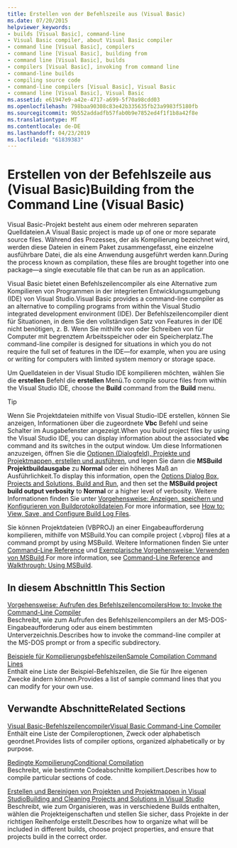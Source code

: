 ```yaml
---
title: Erstellen von der Befehlszeile aus (Visual Basic)
ms.date: 07/20/2015
helpviewer_keywords:
- builds [Visual Basic], command-line
- Visual Basic compiler, about Visual Basic compiler
- command line [Visual Basic], compilers
- command line [Visual Basic], building from
- command line [Visual Basic], builds
- compilers [Visual Basic], invoking from command line
- command-line builds
- compiling source code
- command-line compilers [Visual Basic], Visual Basic
- command line [Visual Basic], Visual Basic
ms.assetid: e61947e9-a42e-4717-a699-5f70a98cdd03
ms.openlocfilehash: 798baa90308c83e42b335635fb23a9983f5180fb
ms.sourcegitcommit: 9b552addadfb57fab0b9e7852ed4f1f1b8a42f8e
ms.translationtype: MT
ms.contentlocale: de-DE
ms.lasthandoff: 04/23/2019
ms.locfileid: "61839383"
---
```

# <a name="building-from-the-command-line-visual-basic"></a><span data-ttu-id="62284-102">Erstellen von der Befehlszeile aus (Visual Basic)</span><span class="sxs-lookup"><span data-stu-id="62284-102">Building from the Command Line (Visual Basic)</span></span>
<span data-ttu-id="62284-103">Visual Basic-Projekt besteht aus einem oder mehreren separaten Quelldateien.</span><span class="sxs-lookup"><span data-stu-id="62284-103">A Visual Basic project is made up of one or more separate source files.</span></span> <span data-ttu-id="62284-104">Während des Prozesses, der als Kompilierung bezeichnet wird, werden diese Dateien in einem Paket zusammengefasst, eine einzelne ausführbare Datei, die als eine Anwendung ausgeführt werden kann.</span><span class="sxs-lookup"><span data-stu-id="62284-104">During the process known as compilation, these files are brought together into one package—a single executable file that can be run as an application.</span></span>  
  
 <span data-ttu-id="62284-105">Visual Basic bietet einen Befehlszeilencompiler als eine Alternative zum Kompilieren von Programmen in der integrierten Entwicklungsumgebung (IDE) von Visual Studio.</span><span class="sxs-lookup"><span data-stu-id="62284-105">Visual Basic provides a command-line compiler as an alternative to compiling programs from within the Visual Studio integrated development environment (IDE).</span></span> <span data-ttu-id="62284-106">Der Befehlszeilencompiler dient für Situationen, in dem Sie den vollständigen Satz von Features in der IDE nicht benötigen, z. B. Wenn Sie mithilfe von oder Schreiben von für Computer mit begrenztem Arbeitsspeicher oder ein Speicherplatz.</span><span class="sxs-lookup"><span data-stu-id="62284-106">The command-line compiler is designed for situations in which you do not require the full set of features in the IDE—for example, when you are using or writing for computers with limited system memory or storage space.</span></span>  
  
  <span data-ttu-id="62284-107">Um Quelldateien in der Visual Studio IDE kompilieren möchten, wählen Sie die **erstellen** Befehl die **erstellen** Menü.</span><span class="sxs-lookup"><span data-stu-id="62284-107">To compile source files from within the Visual Studio IDE, choose the **Build** command from the **Build** menu.</span></span>  
  
> [!TIP]
>  <span data-ttu-id="62284-108">Wenn Sie Projektdateien mithilfe von Visual Studio-IDE erstellen, können Sie anzeigen, Informationen über die zugeordnete **Vbc** Befehl und seine Schalter im Ausgabefenster angezeigt.</span><span class="sxs-lookup"><span data-stu-id="62284-108">When you build project files by using the Visual Studio IDE, you can display information about the associated **vbc** command and its switches in the output window.</span></span> <span data-ttu-id="62284-109">Um diese Informationen anzuzeigen, öffnen Sie die [Optionen (Dialogfeld), Projekte und Projektmappen, erstellen und ausführen](/visualstudio/ide/reference/options-dialog-box-projects-and-solutions-build-and-run), und legen Sie dann die **MSBuild Projektbuildausgabe** zu **Normal** oder ein höheres Maß an Ausführlichkeit.</span><span class="sxs-lookup"><span data-stu-id="62284-109">To display this information, open the [Options Dialog Box,  Projects and Solutions, Build and Run](/visualstudio/ide/reference/options-dialog-box-projects-and-solutions-build-and-run), and then set the **MSBuild project build output verbosity** to **Normal** or a higher level of verbosity.</span></span> <span data-ttu-id="62284-110">Weitere Informationen finden Sie unter [Vorgehensweise: Anzeigen, speichern und Konfigurieren von Buildprotokolldateien](/visualstudio/ide/how-to-view-save-and-configure-build-log-files).</span><span class="sxs-lookup"><span data-stu-id="62284-110">For more information, see [How to: View, Save, and Configure Build Log Files](/visualstudio/ide/how-to-view-save-and-configure-build-log-files).</span></span>  
  
 <span data-ttu-id="62284-111">Sie können Projektdateien (VBPROJ) an einer Eingabeaufforderung kompilieren, mithilfe von MSBuild.</span><span class="sxs-lookup"><span data-stu-id="62284-111">You can compile project (.vbproj) files at a command prompt by using MSBuild.</span></span> <span data-ttu-id="62284-112">Weitere Informationen finden Sie unter [Command-Line Reference](/visualstudio/msbuild/msbuild-command-line-reference) und [Exemplarische Vorgehensweise: Verwenden von MSBuild](/visualstudio/msbuild/walkthrough-using-msbuild).</span><span class="sxs-lookup"><span data-stu-id="62284-112">For more information, see [Command-Line Reference](/visualstudio/msbuild/msbuild-command-line-reference) and [Walkthrough: Using MSBuild](/visualstudio/msbuild/walkthrough-using-msbuild).</span></span>  
  
## <a name="in-this-section"></a><span data-ttu-id="62284-113">In diesem Abschnitt</span><span class="sxs-lookup"><span data-stu-id="62284-113">In This Section</span></span>  
 [<span data-ttu-id="62284-114">Vorgehensweise: Aufrufen des Befehlszeilencompilers</span><span class="sxs-lookup"><span data-stu-id="62284-114">How to: Invoke the Command-Line Compiler</span></span>](../../../visual-basic/reference/command-line-compiler/how-to-invoke-the-command-line-compiler.md)  
 <span data-ttu-id="62284-115">Beschreibt, wie zum Aufrufen des Befehlszeilencompilers an der MS-DOS-Eingabeaufforderung oder aus einem bestimmten Unterverzeichnis.</span><span class="sxs-lookup"><span data-stu-id="62284-115">Describes how to invoke the command-line compiler at the MS-DOS prompt or from a specific subdirectory.</span></span>  
  
 [<span data-ttu-id="62284-116">Beispiele für Kompilierungsbefehlszeilen</span><span class="sxs-lookup"><span data-stu-id="62284-116">Sample Compilation Command Lines</span></span>](../../../visual-basic/reference/command-line-compiler/sample-compilation-command-lines.md)  
 <span data-ttu-id="62284-117">Enthält eine Liste der Beispiel-Befehlszeilen, die Sie für Ihre eigenen Zwecke ändern können.</span><span class="sxs-lookup"><span data-stu-id="62284-117">Provides a list of sample command lines that you can modify for your own use.</span></span>  
  
## <a name="related-sections"></a><span data-ttu-id="62284-118">Verwandte Abschnitte</span><span class="sxs-lookup"><span data-stu-id="62284-118">Related Sections</span></span>  
 [<span data-ttu-id="62284-119">Visual Basic-Befehlszeilencompiler</span><span class="sxs-lookup"><span data-stu-id="62284-119">Visual Basic Command-Line Compiler</span></span>](../../../visual-basic/reference/command-line-compiler/index.md)  
 <span data-ttu-id="62284-120">Enthält eine Liste der Compileroptionen, Zweck oder alphabetisch geordnet.</span><span class="sxs-lookup"><span data-stu-id="62284-120">Provides lists of compiler options, organized alphabetically or by purpose.</span></span>  
  
 [<span data-ttu-id="62284-121">Bedingte Kompilierung</span><span class="sxs-lookup"><span data-stu-id="62284-121">Conditional Compilation</span></span>](../../../visual-basic/programming-guide/program-structure/conditional-compilation.md)  
 <span data-ttu-id="62284-122">Beschreibt, wie bestimmte Codeabschnitte kompiliert.</span><span class="sxs-lookup"><span data-stu-id="62284-122">Describes how to compile particular sections of code.</span></span>  
  
 [<span data-ttu-id="62284-123">Erstellen und Bereinigen von Projekten und Projektmappen in Visual Studio</span><span class="sxs-lookup"><span data-stu-id="62284-123">Building and Cleaning Projects and Solutions in Visual Studio</span></span>](/visualstudio/ide/building-and-cleaning-projects-and-solutions-in-visual-studio)  
 <span data-ttu-id="62284-124">Beschreibt, wie zum Organisieren, was in verschiedene Builds enthalten, wählen die Projekteigenschaften und stellen Sie sicher, dass Projekte in der richtigen Reihenfolge erstellt.</span><span class="sxs-lookup"><span data-stu-id="62284-124">Describes how to organize what will be included in different builds, choose project properties, and ensure that projects build in the correct order.</span></span>
